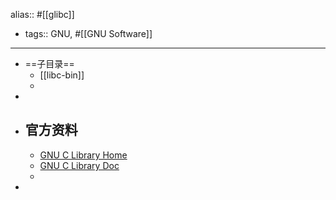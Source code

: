 alias:: #[[glibc]]

- tags:: GNU, #[[GNU Software]]
- ---
- ==子目录==
	- [[libc-bin]]
	-
-
- ## 官方资料
	- [GNU C Library Home](https://www.gnu.org/software/libc/)
	- [GNU C Library Doc](https://www.gnu.org/software/libc/manual/)
	-
-